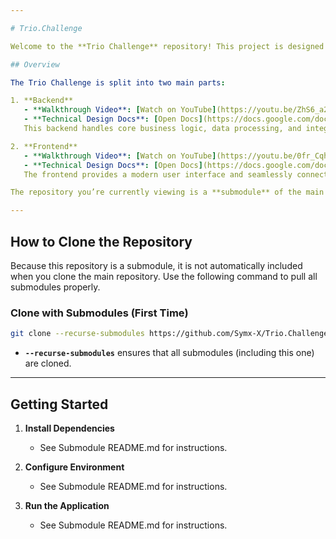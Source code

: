 ```yaml
---

# Trio.Challenge

Welcome to the **Trio Challenge** repository! This project is designed to demonstrate a robust full-stack application with separate **backend** and **frontend** components, each documented and explained via technical design docs and walkthrough videos. 

## Overview

The Trio Challenge is split into two main parts:

1. **Backend**  
   - **Walkthrough Video**: [Watch on YouTube](https://youtu.be/ZhS6_a2YQiI)  
   - **Technical Design Docs**: [Open Docs](https://docs.google.com/document/d/1jGJVsQHVcA6TybVirn0htacRQNtymo1S/edit?usp=drive_link&ouid=109793403992263305439&rtpof=true&sd=true)  
   This backend handles core business logic, data processing, and integrates with external services.

2. **Frontend**  
   - **Walkthrough Video**: [Watch on YouTube](https://youtu.be/0fr_CqhLYF8)  
   - **Technical Design Docs**: [Open Docs](https://docs.google.com/document/d/1Cr_0TiHFeHiOjKBxN4ZTWxbUJRu6AM4X/edit?usp=drive_link&ouid=109793403992263305439&rtpof=true&sd=true)  
   The frontend provides a modern user interface and seamlessly connects to the backend APIs.

The repository you’re currently viewing is a **submodule** of the main `Trio.Challenge` project. If you’d like to run or explore the entire application, you can clone the main repository (including submodules) by following the instructions below.

---
```


## How to Clone the Repository

Because this repository is a submodule, it is not automatically included when you clone the main repository. Use the following command to pull all submodules properly.

### Clone with Submodules (First Time)

```bash
git clone --recurse-submodules https://github.com/Symx-X/Trio.Challenge.git
```

- **`--recurse-submodules`** ensures that all submodules (including this one) are cloned.

---

## Getting Started

1. **Install Dependencies**  
   - See Submodule README.md for instructions.  

2. **Configure Environment**  
   - See Submodule README.md for instructions. 

3. **Run the Application**  
   - See Submodule README.md for instructions. 

